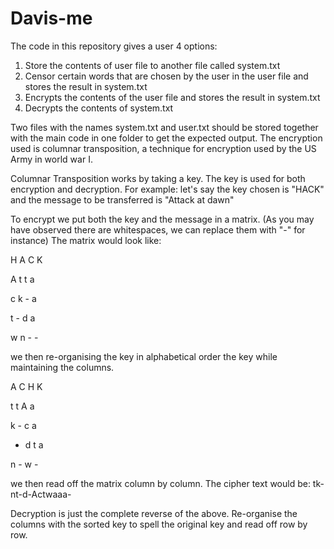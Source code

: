 # Davis-me
The code in this repository gives a user 4 options:
1. Store the contents of user file to another file called system.txt
2. Censor certain words that are chosen by the user in the user file and stores the result in system.txt
3. Encrypts the contents of the user file and stores the result in system.txt
4. Decrypts the contents of system.txt

Two files with the names system.txt and user.txt should be stored together with the main code in one folder to get the expected output.
The encryption used is columnar transposition, a technique for encryption used by the US Army in world war I.

Columnar Transposition works by taking a key. The key is used for both encryption and decryption. For example:
let's say the key chosen is "HACK" and the message to be transferred is "Attack at dawn"

To encrypt we put both the key and the message in a matrix. (As you may have observed there are whitespaces, we can replace them with "-" for instance)
The matrix would look like:

H A C K

A t t a

c k - a

t - d a

w n - -

we then re-organising the key in alphabetical order the key while maintaining the columns.

A C H K

t t A a

k - c a

- d t a

n - w -

we then read off the matrix column by column.
The cipher text would be: tk-nt-d-Actwaaa-

Decryption is just the complete reverse of the above. Re-organise the columns with the sorted key to spell the original key and read off row by row.
